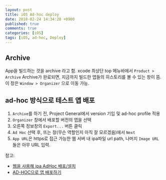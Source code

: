```yaml
---
layout: post
title: iOS Ad-hoc deploy
date: 2018-02-24 14:34:28 +0900
published: true
comments: true
categories: [iOS]
tags: [iOS, ad-hoc, Deploy]
---
```


## Archive
App을 빌드하는 것을 archive 라고 함.
xcode 최상단 top 메뉴바에서 `Product > Archive` 
Archive가 완료되면, 지금까지 빌드한 앱들의 히스토리를 볼 수 있는 창이 뜸.
이 창은 `Window > Organizer` 으로 이동 가능.

## ad-hoc 방식으로 테스트 앱 배포
1. `Archive`를 하기 전, Project General에서 version 기입 및 ad-hoc profile 적용 
1. `Organizer` 창에서 배포할 버전의 앱을 선택 
1. 오른쪽 정보창의 `Export...` 버튼 클릭
1. `Ad Hoc` 선택 후, 뜨는 창(무슨 역할인지 아직 잘 모르겠음)에서 `Next`
1. `App URL`은 https로 접근 가능한 웹 서버 내 ipa파일 url path, 나머지 `Image URL`들은 아무 URL 입력.

참고: 
- [웹을 사용해 ipa AdHoc 배포/설치](https://blog.lonelie.kr/57)
- [AD-HOC으로 앱 배포하기](https://jiwoochoi.tistory.com/103)


